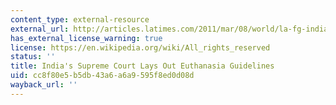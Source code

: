 ```yaml
---
content_type: external-resource
external_url: http://articles.latimes.com/2011/mar/08/world/la-fg-india-euthanasia-20110308
has_external_license_warning: true
license: https://en.wikipedia.org/wiki/All_rights_reserved
status: ''
title: India's Supreme Court Lays Out Euthanasia Guidelines
uid: cc8f80e5-b5db-43a6-a6a9-595f8ed0d08d
wayback_url: ''
---
```

